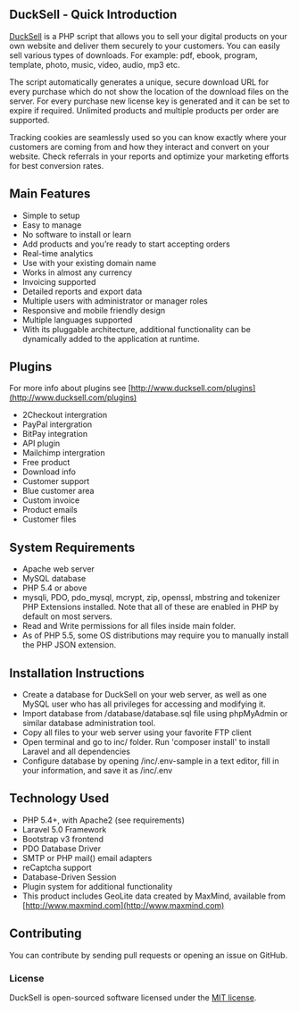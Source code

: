 ## DuckSell - Quick Introduction

[DuckSell](http://www.ducksell.com) is a PHP script that allows you to sell your digital products on your own website and deliver them securely to your customers. You can easily sell various types of downloads. For example: pdf, ebook, program, template, photo, music, video, audio, mp3 etc.  

The script automatically generates a unique, secure download URL for every purchase which do not show the location of the download files on the server. For every purchase new license key is generated and it can be set to expire if required.  Unlimited products and multiple products per order are supported.

Tracking cookies are seamlessly used so you can know exactly where your customers are coming from and how they interact and convert on your website. Check referrals in your reports and optimize your marketing efforts for best conversion rates.


## Main Features

 - Simple to setup 
 - Easy to manage 
 - No software to install or learn
 - Add products and you’re ready to start accepting orders
 - Real-time analytics
 - Use with your existing domain name
 - Works in almost any currency 
 - Invoicing supported
 - Detailed reports and export data
 - Multiple users with administrator or manager roles
 - Responsive and mobile friendly design
 - Multiple languages supported
 - With its pluggable architecture, additional functionality can be dynamically added to the application at runtime.


## Plugins

For more info about plugins see [http://www.ducksell.com/plugins](http://www.ducksell.com/plugins)

- 2Checkout intergration
- PayPal intergration
- BitPay integration
- API plugin
- Mailchimp intergration
- Free product
- Download info
- Customer support
- Blue customer area
- Custom invoice
- Product emails
- Customer files


## System Requirements

 - Apache web server
 - MySQL database
 - PHP 5.4 or above
 - mysqli, PDO, pdo_mysql, mcrypt, zip, openssl, mbstring and tokenizer PHP Extensions installed. Note that all of these are enabled in PHP by default on most servers.
 - Read and Write permissions for all files inside main folder.
 - As of PHP 5.5, some OS distributions may require you to manually install the PHP JSON extension. 


## Installation Instructions

 - Create a database for DuckSell on your web server, as well as one MySQL user who has all privileges for accessing and modifying it. 
 - Import database from /database/database.sql file using phpMyAdmin or similar database administration tool.
 - Copy all files to your web server using your favorite FTP client
 - Open terminal and go to inc/ folder. Run 'composer install' to install Laravel and all dependencies
 - Configure database by opening /inc/.env-sample in a text editor, fill in your information, and save it as /inc/.env


## Technology Used

 - PHP 5.4+, with Apache2 (see requirements)
 - Laravel 5.0 Framework
 - Bootstrap v3 frontend
 - PDO Database Driver
 - SMTP or PHP mail() email adapters
 - reCaptcha support
 - Database-Driven Session
 - Plugin system for additional functionality
 - This product includes GeoLite data created by MaxMind, available from [http://www.maxmind.com](http://www.maxmind.com)

## Contributing

You can contribute by sending pull requests or opening an issue on GitHub.

### License

DuckSell is open-sourced software licensed under the [MIT license](http://opensource.org/licenses/MIT).
